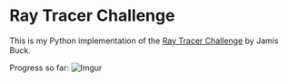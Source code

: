 # Ray Tracer Challenge

This is my Python implementation of the [Ray Tracer Challenge](http://raytracerchallenge.com/) by Jamis Buck.

Progress so far:
![Imgur](https://i.imgur.com/CmVIiGu.jpg)